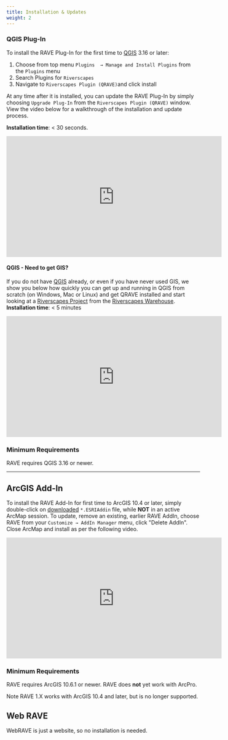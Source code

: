 ```yaml
---
title: Installation & Updates
weight: 2
---
```


### QGIS Plug-In

To install the RAVE Plug-In for the first time to [QGIS](https://qgis.org/) 3.16 or later: 
1. Choose from top menu `Plugins  → Manage and Install Plugins` from the `Plugins` menu 
2. Search Plugins for `Riverscapes`
3. Navigate to `Riverscapes Plugin (QRAVE)`and click install

At any time after it is installed, you can update the RAVE Plug-In by simply choosing `Upgrade Plug-In` from the `Riverscapes Plugin (QRAVE)` window. View the video below for a walkthrough of the installation and update process. 

**Installation time**: < 30 seconds.

<div class="responsive-embed">
<iframe width="560" height="315" src="https://www.youtube.com/embed/O5xwIqhtlag" title="YouTube video player" frameborder="0" allow="accelerometer; autoplay; clipboard-write; encrypted-media; gyroscope; picture-in-picture" allowfullscreen></iframe>
</div>



#### QGIS - Need to get GIS?
If you do not have [QGIS](https://qgis.org/) already, or even if you have never used GIS, we show you below how quickly you can get up and running in QGIS from scratch (on Windows, Mac or Linux) and get QRAVE installed and start looking at a [Riverscapes Project](https://riverscapes.xyz/Tools/Technical_Reference/Documentation_Standards/Riverscapes_Projects/) from the [Riverscapes Warehouse](https://data.riverscapes.xyz/).
**Installation time**: < 5 minutes

<div class="responsive-embed">
<iframe width="560" height="315" src="https://www.youtube.com/embed/iMxcyp2u4jc" title="YouTube video player" frameborder="0" allow="accelerometer; autoplay; clipboard-write; encrypted-media; gyroscope; picture-in-picture" allowfullscreen></iframe>
</div>

### Minimum Requirements

RAVE requires QGIS 3.16 or newer.



-------------
## ArcGIS Add-In

To install the RAVE Add-In for first time to ArcGIS 10.4 or later, simply double-click on [downloaded](https://github.com/Riverscapes/RaveAddIn/releases/latest) `*.ESRIAddin` file, while **NOT** in an active ArcMap session. To update, remove an existing, earlier RAVE AddIn, choose RAVE from your `Customize → AddIn Manager` menu, click "Delete AddIn". Close ArcMap and install as per the following video.

<div class="responsive-embed">
<iframe width="560" height="315" src="https://www.youtube.com/embed/is_9c7eYGl0" frameborder="0" allow="accelerometer; autoplay; clipboard-write; encrypted-media; gyroscope; picture-in-picture" allowfullscreen></iframe>
</div>

### Minimum Requirements

RAVE requires ArcGIS 10.6.1 or newer. RAVE does **not** yet work with ArcPro.

Note RAVE 1.X works with ArcGIS 10.4 and later, but is no longer supported.

## Web RAVE

WebRAVE is just a website, so no installation is needed.
